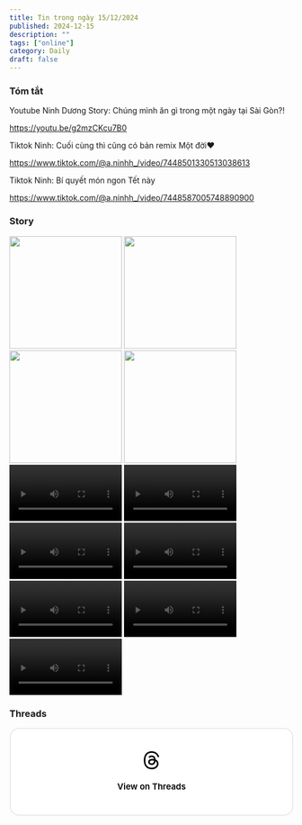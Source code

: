 ```yaml
---
title: Tin trong ngày 15/12/2024
published: 2024-12-15
description: ""
tags: ["online"]
category: Daily
draft: false
---
```


### Tóm tắt 


Youtube Ninh Dương Story: Chúng mình ăn gì trong một ngày tại Sài Gòn?!

https://youtu.be/g2mzCKcu7B0

Tiktok Ninh: Cuối cùng thì cũng có bản remix Một đời❤️

https://www.tiktok.com/@a.ninhh_/video/7448501330513038613

Tiktok Ninh: Bí quyết món ngon Tết này

https://www.tiktok.com/@a.ninhh_/video/7448587005748890900


### Story 


<img width="200" src="https://github.com/user-attachments/assets/f8e2a253-882a-4ed7-b95c-596aa8021643" />

<img width="200" src="https://github.com/user-attachments/assets/77244c23-b7ff-48be-a305-8954397e393f" />

<img width="200" src="https://github.com/user-attachments/assets/886f5eb0-b94d-4360-9af6-886fee5b2314" />

<img width="200" src="https://github.com/user-attachments/assets/5bcaa86a-3c6e-4ac2-b77b-5a8f6c1107a4" />

<video width="200" controls>
  <source type="video/mp4" src="https://github.com/user-attachments/assets/8fb0875a-fda7-41b4-8b77-311bf5a43a27" >
</video>

<video width="200" controls>
  <source type="video/mp4" src="https://github.com/user-attachments/assets/fa02b644-9071-437b-b679-cd4e8e8ff520" >
</video>

<video width="200" controls>
  <source type="video/mp4" src="https://github.com/user-attachments/assets/10d4e680-6180-4a13-84ab-e5e470c4ca7f" >
</video>

<video width="200" controls>
  <source type="video/mp4" src="https://github.com/user-attachments/assets/258c2e86-5bfd-4fd7-a400-9e05efb04e50" >
</video>

<video width="200" controls>
  <source type="video/mp4" src="https://github.com/user-attachments/assets/d3350dd6-5e71-4a4c-9153-2821c882f750" >
</video>

<video width="200" controls>
  <source type="video/mp4" src="https://github.com/user-attachments/assets/76600c61-6716-4b5e-8327-58f1f51c71b2" >
</video>

<video width="200" controls>
  <source type="video/mp4" src="https://github.com/user-attachments/assets/0efc0e19-b25d-4f18-a36b-b98456667b47" >
</video>

### Threads 

<blockquote class="text-post-media" data-text-post-permalink="https://www.threads.net/@ninhduong_summary/post/DDmq1EgzRHT" data-text-post-version="0" id="ig-tp-DDmq1EgzRHT" style=" background:#FFF; border-width: 1px; border-style: solid; border-color: #00000026; border-radius: 16px; max-width:540px; margin: 1px; min-width:270px; padding:0; width:99.375%; width:-webkit-calc(100% - 2px); width:calc(100% - 2px);"> <a href="https://www.threads.net/@ninhduong_summary/post/DDmq1EgzRHT" style=" background:#FFFFFF; line-height:0; padding:0 0; text-align:center; text-decoration:none; width:100%; font-family: -apple-system, BlinkMacSystemFont, sans-serif;" target="_blank"> <div style=" padding: 40px; display: flex; flex-direction: column; align-items: center;"><div style=" display:block; height:32px; width:32px; padding-bottom:20px;"> <svg aria-label="Threads" height="32px" role="img" viewBox="0 0 192 192" width="32px" xmlns="http://www.w3.org/2000/svg"> <path d="M141.537 88.9883C140.71 88.5919 139.87 88.2104 139.019 87.8451C137.537 60.5382 122.616 44.905 97.5619 44.745C97.4484 44.7443 97.3355 44.7443 97.222 44.7443C82.2364 44.7443 69.7731 51.1409 62.102 62.7807L75.881 72.2328C81.6116 63.5383 90.6052 61.6848 97.2286 61.6848C97.3051 61.6848 97.3819 61.6848 97.4576 61.6855C105.707 61.7381 111.932 64.1366 115.961 68.814C118.893 72.2193 120.854 76.925 121.825 82.8638C114.511 81.6207 106.601 81.2385 98.145 81.7233C74.3247 83.0954 59.0111 96.9879 60.0396 116.292C60.5615 126.084 65.4397 134.508 73.775 140.011C80.8224 144.663 89.899 146.938 99.3323 146.423C111.79 145.74 121.563 140.987 128.381 132.296C133.559 125.696 136.834 117.143 138.28 106.366C144.217 109.949 148.617 114.664 151.047 120.332C155.179 129.967 155.42 145.8 142.501 158.708C131.182 170.016 117.576 174.908 97.0135 175.059C74.2042 174.89 56.9538 167.575 45.7381 153.317C35.2355 139.966 29.8077 120.682 29.6052 96C29.8077 71.3178 35.2355 52.0336 45.7381 38.6827C56.9538 24.4249 74.2039 17.11 97.0132 16.9405C119.988 17.1113 137.539 24.4614 149.184 38.788C154.894 45.8136 159.199 54.6488 162.037 64.9503L178.184 60.6422C174.744 47.9622 169.331 37.0357 161.965 27.974C147.036 9.60668 125.202 0.195148 97.0695 0H96.9569C68.8816 0.19447 47.2921 9.6418 32.7883 28.0793C19.8819 44.4864 13.2244 67.3157 13.0007 95.9325L13 96L13.0007 96.0675C13.2244 124.684 19.8819 147.514 32.7883 163.921C47.2921 182.358 68.8816 191.806 96.9569 192H97.0695C122.03 191.827 139.624 185.292 154.118 170.811C173.081 151.866 172.51 128.119 166.26 113.541C161.776 103.087 153.227 94.5962 141.537 88.9883ZM98.4405 129.507C88.0005 130.095 77.1544 125.409 76.6196 115.372C76.2232 107.93 81.9158 99.626 99.0812 98.6368C101.047 98.5234 102.976 98.468 104.871 98.468C111.106 98.468 116.939 99.0737 122.242 100.233C120.264 124.935 108.662 128.946 98.4405 129.507Z" /></svg></div><div style=" font-size: 15px; line-height: 21px; color: #000000; font-weight: 600; "> View on Threads</div></div></a></blockquote>
<script async src="https://www.threads.net/embed.js"></script>
